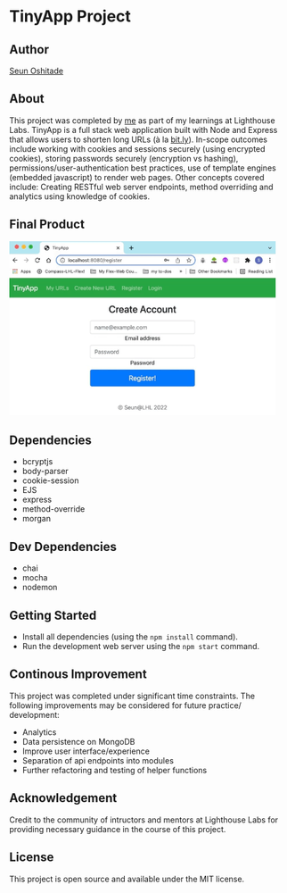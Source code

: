 # TinyApp Project

## Author
[Seun Oshitade](https://www.linkedin.com/in/seun-oshitade-53001120b/)

## About
This project was completed by [me](https://www.linkedin.com/in/seun-oshitade-53001120b/) as part of my learnings at Lighthouse Labs. TinyApp is a full stack web application built with Node and Express that allows users to shorten long URLs (à la [bit.ly](https://bitly.com/)). In-scope outcomes include working with cookies and sessions securely (using encrypted cookies), storing passwords securely (encryption vs hashing), permissions/user-authentication best practices, use of template engines (embedded javascript) to render web pages. Other concepts covered include: Creating RESTful web server endpoints, method overriding and analytics using knowledge of cookies.

## Final Product
![](https://github.com/s-oshitade/tinyapp/blob/main/public/images/tinyApp-SO.gif?raw=true)

## Dependencies

- bcryptjs
- body-parser
- cookie-session
- EJS
- express
- method-override
- morgan

## Dev Dependencies
- chai
- mocha
- nodemon


## Getting Started

- Install all dependencies (using the `npm install` command).
- Run the development web server using the `npm start` command.

## Continous Improvement
This project was completed under significant time constraints. The following improvements may be considered for future practice/ development:
* Analytics
* Data persistence on MongoDB
* Improve user interface/experience
* Separation of api endpoints into modules
* Further refactoring and testing of helper functions

## Acknowledgement
Credit to the community of intructors and mentors at Lighthouse Labs for providing necessary guidance in the course of this project.

## License
This project is open source and available under the MIT license.
